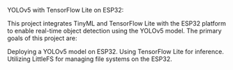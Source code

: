 YOLOv5 with TensorFlow Lite on ESP32:

This project integrates TinyML and TensorFlow Lite with the ESP32 platform to enable real-time object detection using the YOLOv5 model. The primary goals of this project are:

Deploying a YOLOv5 model on ESP32.
Using TensorFlow Lite for inference.
Utilizing LittleFS for managing file systems on the ESP32.
